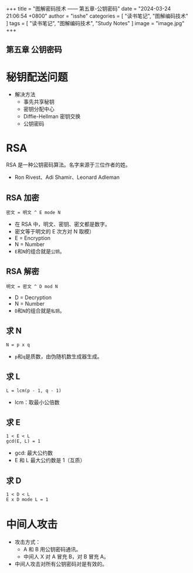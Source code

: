 +++
title = "图解密码技术 —— 第五章-公钥密码"
date = "2024-03-24 21:06:54 +0800"
author = "isshe"
categories = [ "读书笔记", "图解编码技术" ]
tags = [ "读书笔记", "图解编码技术", "Study Notes" ]
image = "image.jpg"
+++


第五章 公钥密码
---

# 秘钥配送问题
* 解决方法
  * 事先共享秘钥
  * 密钥分配中心
  * Diffie-Hellman 密钥交换
  * 公钥密码


# RSA
RSA 是一种公钥密码算法。名字来源于三位作者的姓。
* Ron Rivest、Adi Shamir、Leonard Adleman

## RSA 加密
```
密文 = 明文 ^ E mode N 
```
* 在 RSA 中，明文、密钥、密文都是数字。
* 密文等于明文的 E 次方对 N 取模）
* E = Encryption
* N = Number 
* `E`和`N`的组合就是`公钥`。

## RSA 解密
```
明文 = 密文 ^ D mod N
```
* D = Decryption
* N = Number
* `D`和`N`的组合就是`私钥`。

## 求 N
```
N = p x q
```
* `p`和`q`是质数，由伪随机数生成器生成。

## 求 L
```
L = lcm(p - 1, q - 1)
```
* lcm：取最小公倍数

## 求 E
```
1 < E < L
gcd(E, L) = 1
```
* gcd: 最大公约数
* E 和 L 最大公约数是 1（互质）

## 求 D
```
1 < D < L
E x D mode L = 1
```

# 中间人攻击
* 攻击方式：
  * A 和 B 用公钥密码通讯。
  * 中间人 X 对 A 冒充 B，对 B 冒充 A。
* 中间人攻击对所有公钥密码对是有效的。